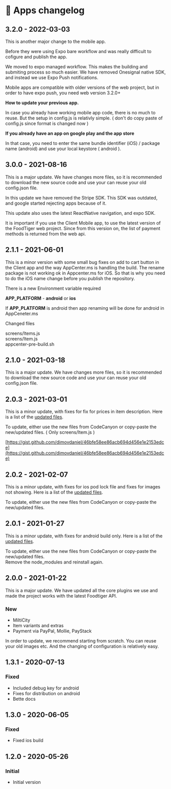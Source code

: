 # 📅 Apps changelog

## 3.2.0 - 2022-03-03

This is another major change to the mobile app.&#x20;

Before they were using Expo bare workflow and was really difficult to cofigure and publish the app. &#x20;

We moved to expo managed workflow. This makes the building and submiting process so much easier.  We have removed Onesignal native SDK, and instead we use Expo Push notifications.

Mobile apps are compatible with older versions of the web project, but in order to have expo push, you need web version 3.2.0+&#x20;

**How to update your previous app.**

In case you already have working mobile  app code, there is no much to reuse. But the setup in config.js is  relativly simple. ( don't do copy paste  of config.js since format is changed now )

**If you already have an app on google play and the app store**

In that case, you need to enter the same bundle identifier (iOS)  / package name (android) and use your local keystore (  android ).&#x20;



## 3.0.0 - 2021-08-16

This is a major update. We have changes more files, so it is recommended to download the new source code and use your can reuse your old config.json file.

In this update we have removed the Stripe SDK. This SDK was outdated, and google started rejecting apps because of it.

This update also uses the latest ReactNative navigation, and expo SDK.

It is important if you use the Client Mobile app, to use the latest version of the FoodTiger web project. Since from this version on, the list of payment methods is returned from the web api.

## 2.1.1 - 2021-06-01

This is a minor version with some small bug fixes on add to cart button in the Client app and the way AppCenter.ms is handling the build. The rename package is not working ok in Appcenter.ms for iOS. So that is why you need to do the iOS name change before you publish the repository.

There is a new Environment variable required

**APP\_PLATFORM** - **android** or **ios**

If **APP\_PLATFORM** is android then app renaming will be done for android in AppCeneter.ms

Changed files

screens/Items.js\
screens/Item.js\
appcenter-pre-build.sh

## 2.1.0 - 2021-03-18

This is a major update. We have changes more files, so it is recommended to download the new source code and use your can reuse your old config.json file.

## 2.0.3 - 2021-03-01

This is a minor update, with fixes for fix for prices in item description. Here is a list of the [updated files](https://gist.github.com/dimovdaniel/46bfe58ee86acb694d456e1e2153edce).

To update, either use the new files from CodeCanyon or copy-paste the new/updated files. ( Only screens/Item.js )

[https://gist.github.com/dimovdaniel/46bfe58ee86acb694d456e1e2153edce](https://gist.github.com/dimovdaniel/46bfe58ee86acb694d456e1e2153edce)

## 2.0.2 - 2021-02-07

This is a minor update, with fixes for ios pod lock file and fixes for images not showing. Here is a list of the [updated files](https://gist.github.com/dimovdaniel/31ba66bfc1a23373b59104f30e5ad387).

To update, either use the new files from CodeCanyon or copy-paste the new/updated files.

## 2.0.1 - 2021-01-27

This is a minor update, with fixes for android build only. Here is a list of the [updated files](https://gist.github.com/dimovdaniel/3ba74ff31d44db3b3813ad119079d881).

To update, either use the new files from CodeCanyon or copy-paste the new/updated files.\
Remove the node\_modules and reinstall again.

## 2.0.0 - 2021-01-22

This is a major update. We have updated all the core plugins we use and made the project works with the latest Foodtiger API.

### New

* MiltiCity
* Item variants and extras
* Payment via PayPal, Mollie, PayStack

In order to update, we recommend starting from scratch. You can reuse your old images etc. And the changing of configuration is relatively easy.

## 1.3.1 - 2020-07-13

### **Fixed**

* Included debug key for android
* Fixes for distribution on android
* Bette docs

## 1.3.0 - 2020-06-05

### Fixed

* Fixed ios build&#x20;

## 1.2.0 - 2020-05-26

### Initial

* Initial version
